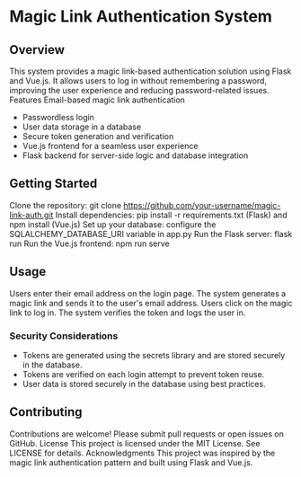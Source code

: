 # Magic Link Authentication System
## Overview
This system provides a magic link-based authentication solution using Flask and Vue.js. It allows users to log in without remembering a password, improving the user experience and reducing password-related issues.
Features
Email-based magic link authentication
* Passwordless login
* User data storage in a database
* Secure token generation and verification
* Vue.js frontend for a seamless user experience
* Flask backend for server-side logic and database integration
## Getting Started
Clone the repository: git clone https://github.com/your-username/magic-link-auth.git
Install dependencies: pip install -r requirements.txt (Flask) and npm install (Vue.js)
Set up your database: configure the SQLALCHEMY_DATABASE_URI variable in app.py
Run the Flask server: flask run
Run the Vue.js frontend: npm run serve
## Usage
Users enter their email address on the login page.
The system generates a magic link and sends it to the user's email address.
Users click on the magic link to log in.
The system verifies the token and logs the user in.
### Security Considerations
* Tokens are generated using the secrets library and are stored securely in the database.
* Tokens are verified on each login attempt to prevent token reuse.
* User data is stored securely in the database using best practices.
## Contributing
Contributions are welcome! Please submit pull requests or open issues on GitHub.
License
This project is licensed under the MIT License. See LICENSE for details.
Acknowledgments
This project was inspired by the magic link authentication pattern and built using Flask and Vue.js.
